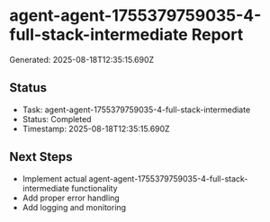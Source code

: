 # agent-agent-1755379759035-4-full-stack-intermediate Report

Generated: 2025-08-18T12:35:15.690Z

## Status
- Task: agent-agent-1755379759035-4-full-stack-intermediate
- Status: Completed
- Timestamp: 2025-08-18T12:35:15.690Z

## Next Steps
- Implement actual agent-agent-1755379759035-4-full-stack-intermediate functionality
- Add proper error handling
- Add logging and monitoring
